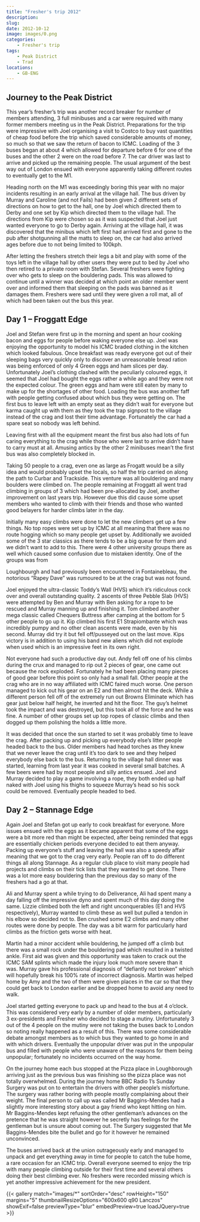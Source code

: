 ```yaml
---
title: "Fresher's trip 2012"
description: 
slug: 
date: 2012-10-12
image: images/0.png
categories:
    - Fresher's trip
tags:
    - Peak District
    - Trad
locations:
    - GB-ENG
---
```


## Journey to the Peak District

This year’s fresher’s trip was another record breaker for number of members attending, 3 full
minibuses and a car were required with many former members meeting us in the Peak District.
Preparations for the trip were impressive with Joel organising a visit to Costco to buy vast quantities
of cheap food before the trip which saved considerable amounts of money, so much so that we saw
the return of bacon to ICMC. Loading of the 3 buses began at about 4 which allowed for departure
before 6 for one of the buses and the other 2 were on the road before 7. The car driver was last to
arrive and picked up the remaining people. The usual argument of the best way out of London
ensued with everyone apparently taking different routes to eventually get to the M1.

Heading north on the M1 was exceedingly boring this year with no major incidents resulting in an
early arrival at the village hall. The bus driven by Murray and Caroline (and not Fails) had been given
2 different sets of directions on how to get to the hall, one by Joel which directed them to Derby and
one set by Kip which directed them to the village hall. The directions from Kip were chosen so as it
was suspected that Joel just wanted everyone to go to Derby again. Arriving at the village hall, it was
discovered that the minibus which left first had arrived first and gone to the pub after shotgunning
all the matts to sleep on, the car had also arrived ages before due to not being limited to 100kph.

After letting the freshers stretch their legs a bit and play with some of the toys left in the village hall
by other users they were put to bed by Joel who then retired to a private room with Stefan. Several
freshers were fighting over who gets to sleep on the bouldering pads. This was allowed to continue
until a winner was decided at which point an older member went over and informed them that
sleeping on the pads was banned as it damages them. Freshers were sad until they were given a roll
mat, all of which had been taken out the bus this year.

## Day 1 – Froggatt Edge

Joel and Stefan were first up in the morning
and spent an hour cooking bacon and eggs for
people before waking everyone else up. Joel
was enjoying the opportunity to model his
ICMC braded clothing in the kitchen which
looked fabulous. Once breakfast was ready
everyone got out of their sleeping bags very
quickly only to discover an unreasonable
bread ration was being enforced of only 4
Green eggs and ham 
slices per day. Unfortunately Joel’s clothing
clashed with the peculiarly coloured eggs, it
seemed that Joel had bought the eggs rather a
while ago and they were not the expected
colour. The green eggs and ham were still eaten
by many to make up for the shortages of other
food. Loading the bus was another faff with
people getting confused about which bus they
were getting on. The first bus to leave left with
an empty seat as they didn’t wait for everyone
but karma caught up with them as they took the
trap signpost to the village instead of the crag
and lost their time advantage. Fortunately the
car had a spare seat so nobody was left behind.

Leaving first with all the equipment meant the
first bus also had lots of fun caring everything to
the crag while those who were last to arrive
didn’t have to carry must at all. Amusing antics
by the other 2 minibuses mean’t the first bus
was also completely blocked in.

Taking 50 people to a crag, even one as large as
Frogatt would be a silly idea and would probably
upset the locals, so half the trip carried on along
the path to Curbar and Trackside. This venture
was all bouldering and many boulders were
climbed on. The people remaining at Froggatt all
went trad climbing in groups of 3 which had
been pre-allocated by Joel, another
improvement on last years trip. However due
this did cause some upset members who wanted
to climb with their friends and those who
wanted good belayers for harder climbs later in
the day.

Initially many easy climbs were done to let the
new climbers get up a few things. No top ropes
were set up by ICMC at all meaning that there
was no route hogging which so many people get
upset by. Additionally we avoided some of the 3
star classics as there tends to be a big queue for
them and we didn’t want to add to this. There
were 4 other university groups there as well
which caused some confusion due to mistaken
identity. One of the groups was from

Loughbourgh and had previously been
encountered in Fontainebleau, the
notorious “Rapey Dave” was
rumoured to be at the crag but was
not found.

Joel enjoyed the ultra-classic Toddy’s
Wall (HVS) which it’s ridiculous cock
over and overall outstanding quality. 2
ascents of three Pebble Slab (HVS)
were attempted by Ben and Murray
with Ben asking for a rope to be
rescued and Murray manning up and
finishing it. Tom climbed another
mega classic called Chequers Buttress
after camping at the bottom for 5
other people to go up it. Kip climbed
his first E1 Strapiombante which was
incredibly pumpy and no other clean
ascents were made, even by his
second. Murray did try it but fell
off/pusseyed out on the last move.
Kips victory is in addition to using his
band new aliens which did not
explode when used which is an
impressive feet in its own right.

Not everyone had such a productive
day out. Andy fell off one of his climbs
during the crux and managed to rip
out 2 pieces of gear, one came out
because the rock exploded.
Fortunately he had been placing many
pieces of good gear before this point
so only had a small fall. Other people
at the crag who are in no way
affiliated with ICMC faired much
worse. One person managed to kick
out his gear on an E2 and then almost
hit the deck. While a different person
fell off of the extremely run out
Browns Eliminate which has gear just
below half height, he inverted and hit the floor. The guy’s helmet took the impact and was
destroyed, but this took all of the force and he was fine. A number of other groups set up top ropes
of classic climbs and then dogged up them polishing the holds a little more.


It was decided that once the sun started to set it was probably time to leave the crag. After packing
up and picking up everybody else’s litter people headed back to the bus. Older members had head
torches as they knew that we never leave the crag until it’s too dark to see and they helped
everybody else back to the bus. Returning to the village hall dinner was started, learning from last
year it was cooked in several small batches. A few beers were had by most people and silly antics
ensued. Joel and Murray decided to play a game involving a rope, they both ended up half naked
with Joel using his thighs to squeeze Murray’s head so his sock could be removed. Eventually people
headed to bed.

## Day 2 – Stannage Edge

Again Joel and Stefan got up early to
cook breakfast for everyone. More
issues ensued with the eggs as it
became apparent that some of the
eggs were a bit more red than might
be expected, after being reminded
that eggs are essentially chicken
periods everyone decided to eat them
anyway. Packing up everyone’s stuff
and leaving the hall was also a speedy
affair meaning that we got to the crag
very early. People ran off to do different things all along Stannage. As a regular club place to visit
many people had projects and climbs on their tick lists that they wanted to get done. There was a lot
more easy bouldering than the previous day so many of the freshers had a go at that.

Ali and Murray spent a while trying to do Deliverance, Ali had spent many a day falling off the
impressive dyno and spent much of this day doing the same. Lizzie climbed both the left and right
unconquerables (E1 and HVS respectively), Murray wanted to climb these as well but pulled a
tendon in his elbow so decided not to. Ben crushed some E2 climbs and many other routes were
done by people. The day was a bit warm for particularly hard climbs as the friction gets worse with
heat.

Martin had a minor accident while bouldering, he jumped off a climb but there was a small rock
under the bouldering pad which resulted in a twisted ankle. First aid was given and this opportunity
was taken to crack out the ICMC SAM splints which made the injury look much more severe than it
was. Murray gave his professional diagnosis of “defiantly not broken” which will hopefully break his
100% rate of incorrect diagnosis. Martin was helped home by Amy and the two of them were given
places in the car so that they could get back to London earlier and be dropped home to avoid any
need to walk.

Joel started getting everyone to pack up and head to the bus at 4 o’clock. This was considered very
early by a number of older members, particularly 3 ex-presidents and Fresher who decided to stage
a mutiny. Unfortunately 3 out of the 4 people on the mutiny were not taking the buses back to
London so noting really happened as a result of this. There was some considerable debate amongst
members as to which bus they wanted to go home in and with which drivers. Eventually the
unpopular driver was put in the unpopular bus and filled with people who were unaware of the
reasons for them being unpopular; fortunately no incidents occurred on the way home.

On the journey home each bus stopped at the Pizza place in Loughborough arriving just as the
previous bus was finishing so the pizza place was not totally overwhelmed. During the journey home
BBC Radio 1’s Sunday Surgery was put on to entertain the drivers with other people’s misfortune.
The surgery was rather boring with people mostly complaining about their weight. The final person
to call up was called Mr Baggins-Mendes had a slightly more interesting story about a gay friend who
kept hitting on him. Mr Baggins-Mendes kept refusing the other gentleman’s advances on the
pretence that he was straight however he secretly has feelings for the gentleman but is unsure
about coming out. The Surgery suggested that Me Baggins-Mendes bite the bullet and go for it
however he remained unconvinced.

The buses arrived back at the union outrageously early and managed to unpack and get everything
away in time for people to catch the tube home, a rare occasion for an ICMC trip. Overall everyone
seemed to enjoy the trip with many people climbing outside for their first time and several others
doing their best climbing ever. No freshers were recorded missing which is yet another impressive
achievement for the new president.

{{< gallery match="images/*" sortOrder="desc" rowHeight="150" margins="5" thumbnailResizeOptions="600x600 q90 Lanczos" showExif=false previewType="blur" embedPreview=true loadJQuery=true >}}



